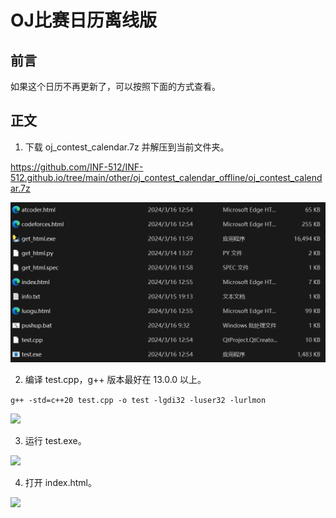 # OJ比赛日历离线版

## 前言

如果这个日历不再更新了，可以按照下面的方式查看。

## 正文

1. 下载 oj_contest_calendar.7z 并解压到当前文件夹。

https://github.com/INF-512/INF-512.github.io/tree/main/other/oj_contest_calendar_offline/oj_contest_calendar.7z

![](./p1.png)

2. 编译 test.cpp，g++ 版本最好在 13.0.0 以上。

```g++ -std=c++20 test.cpp -o test -lgdi32 -luser32 -lurlmon```

![](./p2.png)

3. 运行 test.exe。

![](./p3.png)

4. 打开 index.html。

![](./p4.png)
